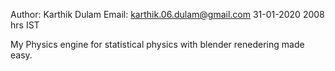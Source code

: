 Author: Karthik Dulam
Email: karthik.06.dulam@gmail.com
31-01-2020
2008 hrs IST

My Physics engine for statistical physics with blender renedering made easy.